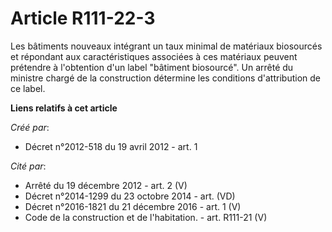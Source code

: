 # Article R111-22-3

Les bâtiments nouveaux intégrant un taux minimal de matériaux biosourcés et répondant aux caractéristiques associées à ces
matériaux peuvent prétendre à l'obtention d'un label "bâtiment biosourcé". Un arrêté du ministre chargé de la construction
détermine les conditions d'attribution de ce label.

**Liens relatifs à cet article**

_Créé par_:

  - Décret n°2012-518 du 19 avril 2012 - art. 1

_Cité par_:

  - Arrêté du 19 décembre 2012 - art. 2 (V)
  - Décret n°2014-1299 du 23 octobre 2014 - art. (VD)
  - Décret n°2016-1821 du 21 décembre 2016 - art. 1 (V)
  - Code de la construction et de l'habitation. - art. R111-21 (V)
